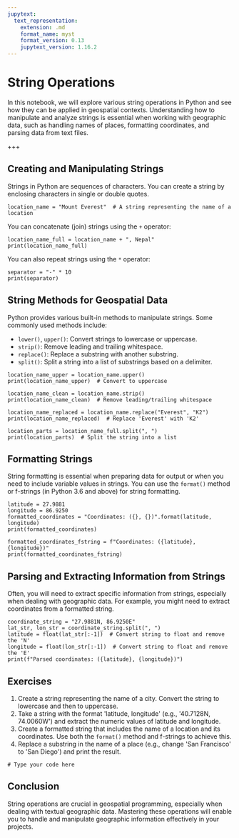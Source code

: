 ```yaml
---
jupytext:
  text_representation:
    extension: .md
    format_name: myst
    format_version: 0.13
    jupytext_version: 1.16.2
---
```


# String Operations

In this notebook, we will explore various string operations in Python and see how they can be applied in geospatial contexts. Understanding how to manipulate and analyze strings is essential when working with geographic data, such as handling names of places, formatting coordinates, and parsing data from text files.

+++

## Creating and Manipulating Strings

Strings in Python are sequences of characters. You can create a string by enclosing characters in single or double quotes.

```{code-cell}
location_name = "Mount Everest"  # A string representing the name of a location
```

You can concatenate (join) strings using the `+` operator:

```{code-cell}
location_name_full = location_name + ", Nepal"
print(location_name_full)
```

You can also repeat strings using the `*` operator:

```{code-cell}
separator = "-" * 10
print(separator)
```

## String Methods for Geospatial Data

Python provides various built-in methods to manipulate strings. Some commonly used methods include:
- `lower()`, `upper()`: Convert strings to lowercase or uppercase.
- `strip()`: Remove leading and trailing whitespace.
- `replace()`: Replace a substring with another substring.
- `split()`: Split a string into a list of substrings based on a delimiter.

```{code-cell}
location_name_upper = location_name.upper()
print(location_name_upper)  # Convert to uppercase
```

```{code-cell}
location_name_clean = location_name.strip()
print(location_name_clean)  # Remove leading/trailing whitespace
```

```{code-cell}
location_name_replaced = location_name.replace("Everest", "K2")
print(location_name_replaced)  # Replace 'Everest' with 'K2'
```

```{code-cell}
location_parts = location_name_full.split(", ")
print(location_parts)  # Split the string into a list
```

## Formatting Strings

String formatting is essential when preparing data for output or when you need to include variable values in strings. You can use the `format()` method or f-strings (in Python 3.6 and above) for string formatting.

```{code-cell}
latitude = 27.9881
longitude = 86.9250
formatted_coordinates = "Coordinates: ({}, {})".format(latitude, longitude)
print(formatted_coordinates)
```

```{code-cell}
formatted_coordinates_fstring = f"Coordinates: ({latitude}, {longitude})"
print(formatted_coordinates_fstring)
```

## Parsing and Extracting Information from Strings

Often, you will need to extract specific information from strings, especially when dealing with geographic data. For example, you might need to extract coordinates from a formatted string.

```{code-cell}
coordinate_string = "27.9881N, 86.9250E"
lat_str, lon_str = coordinate_string.split(", ")
latitude = float(lat_str[:-1])  # Convert string to float and remove the 'N'
longitude = float(lon_str[:-1])  # Convert string to float and remove the 'E'
print(f"Parsed coordinates: ({latitude}, {longitude})")
```

## Exercises

1. Create a string representing the name of a city. Convert the string to lowercase and then to uppercase.
2. Take a string with the format 'latitude, longitude' (e.g., '40.7128N, 74.0060W') and extract the numeric values of latitude and longitude.
3. Create a formatted string that includes the name of a location and its coordinates. Use both the `format()` method and f-strings to achieve this.
4. Replace a substring in the name of a place (e.g., change 'San Francisco' to 'San Diego') and print the result.

```{code-cell}
# Type your code here
```

## Conclusion

String operations are crucial in geospatial programming, especially when dealing with textual geographic data. Mastering these operations will enable you to handle and manipulate geographic information effectively in your projects.
